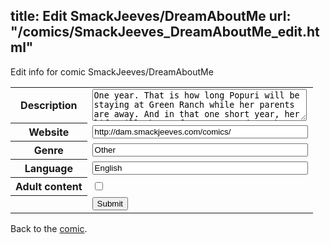 title: Edit SmackJeeves/DreamAboutMe
url: "/comics/SmackJeeves_DreamAboutMe_edit.html"
---
Edit info for comic SmackJeeves/DreamAboutMe

<form name="comic" action="http://gaepostmail.appspot.com/comic/" method="post">
<table class="comicinfo">
<tr>
<th>Description</th><td><textarea name="description" cols="40" rows="3">One year. That is how long Popuri will be staying at Green Ranch while her parents are away. And in that one short year, her life will change forever! Based on the game Harvest Moon 64</textarea></td>
</tr>
<tr>
<th>Website</th><td><input type="text" name="url" value="http://dam.smackjeeves.com/comics/" size="40"/></td>
</tr>
<tr>
<th>Genre</th><td><input type="text" name="genre" value="Other" size="40"/></td>
</tr>
<tr>
<th>Language</th><td><input type="text" name="language" value="English" size="40"/></td>
</tr>
<tr>
<th>Adult content</th><td><input type="checkbox" name="adult" value="adult" /></td>
</tr>
<tr>
<th></th><td>
<input type="hidden" name="comic" value="SmackJeeves_DreamAboutMe" />
<input type="submit" name="submit" value="Submit" />
</td>
</tr>
</table>
</form>

Back to the [comic](SmackJeeves_DreamAboutMe.html).
